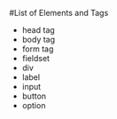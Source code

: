 #List of Elements and Tags

* head tag
* body tag
* form tag
* fieldset
* div
* label
* input
* button
* option